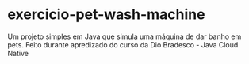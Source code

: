 # exercicio-pet-wash-machine
 Um projeto simples em Java que simula uma máquina de dar banho em pets. Feito durante apredizado do curso da Dio Bradesco - Java Cloud Native
